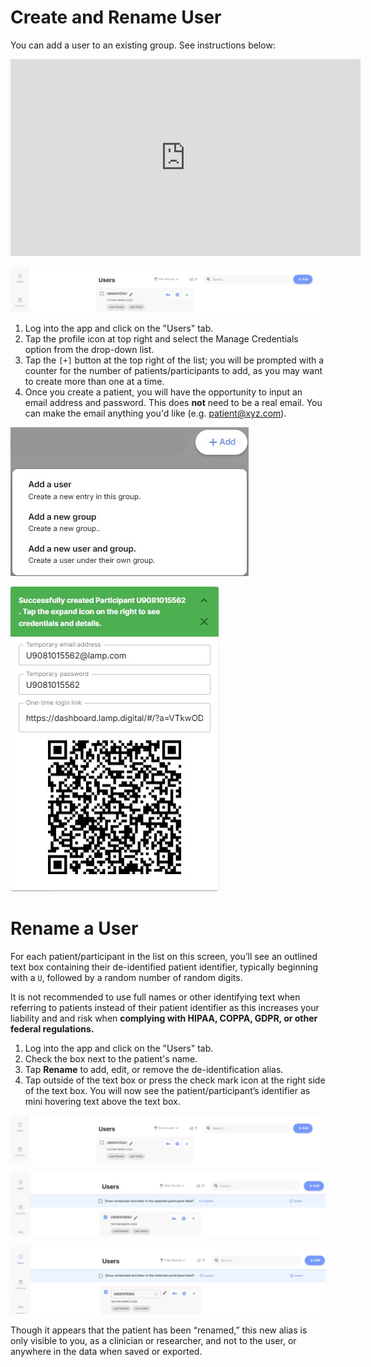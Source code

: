 # Create and Rename User

You can add a user to an existing group. See instructions below:

<iframe width="560" height="315" src="https://www.youtube.com/embed/aYqDNHMp9Gg" title="YouTube video player" frameborder="0" allow="accelerometer; autoplay; clipboard-write; encrypted-media; gyroscope; picture-in-picture" allowfullscreen></iframe>

![](../../06-start_here/assets/users_tab_new.jpg)

1. Log into the app and click on the "Users" tab.
2. Tap the profile icon at top right and select the Manage Credentials option from the drop-down list. 
3. Tap the `[+]` button at the top right of the list; you will be prompted with a counter for the number of patients/participants to add, as you may want to create more than one at a time.
4. Once you create a patient, you will have the opportunity to input an email address and password. This does **not** need to be a real email. You can make the email anything you'd like (e.g. patient@xyz.com).

![](../../06-start_here/assets/patient_menu_new.jpg)

![](../../06-start_here/assets/new_patient_qr_new.jpg)

# Rename a User

For each patient/participant in the list on this screen, you’ll see an outlined text box containing their de-identified patient identifier, typically beginning with a `U`, followed by a random number of random digits. 

It is not recommended to use full names or other identifying text when referring to patients instead of their patient identifier as this increases your liability and and risk when **complying with HIPAA, COPPA, GDPR, or other federal regulations.**

1. Log into the app and click on the "Users" tab.
2. Check the box next to the patient's name.
3. Tap **Rename** to add, edit, or remove the de-identification alias. 
4. Tap outside of the text box or press the check mark icon at the right side of the text box. You will now see the patient/participant’s identifier as mini hovering text above the text box.

![](../../06-start_here/assets/users_tab_new.jpg)

![](../../06-start_here/assets/edit_pass_new.jpg)

![](../../06-start_here/assets/rename_new.jpg)

Though it appears that the patient has been “renamed,” this new alias is only visible to you, as a clinician or researcher, and not to the user, or anywhere in the data when saved or exported.
